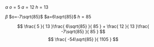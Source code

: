 $\alpha$
$o=5$
$a=12$
$h=13$

$\beta$
$o=-7\sqrt{85}$
$a=6\sqrt{85}$
$h=85$

$$
\frac{
5
}{
13
}\frac{
6\sqrt{85}
}{
85
} + \frac{
12
}{
13
}\frac{
-7\sqrt{85}
}{
85
}
$$
$$
\frac{
-54\sqrt{85}
}{
1105
}
$$